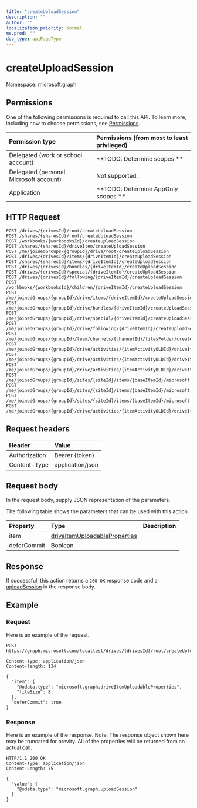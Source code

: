 ```yaml
---
title: "createUploadSession"
description: ""
author: ""
localization_priority: Normal
ms.prod: ""
doc_type: apiPageType
---
```


# createUploadSession

Namespace: microsoft.graph



## Permissions
One of the following permissions is required to call this API. To learn more, including how to choose permissions, see [Permissions](/concepts/permissions-reference.md).

|Permission type|Permissions (from most to least privileged)|
|:---|:---|
|Delegated (work or school account)|**TODO: Determine scopes **|
|Delegated (personal Microsoft account)|Not supported.|
|Application|**TODO: Determine AppOnly scopes **|

## HTTP Request
<!-- {
  "blockType": "ignored"
}
-->
``` http
POST /drives/{drivesId}/root/createUploadSession
POST /shares/{sharesId}/root/createUploadSession
POST /workbooks/{workbooksId}/createUploadSession
POST /shares/{sharesId}/driveItem/createUploadSession
POST /me/joinedGroups/{groupId}/drive/root/createUploadSession
POST /drives/{drivesId}/items/{driveItemId}/createUploadSession
POST /shares/{sharesId}/items/{driveItemId}/createUploadSession
POST /drives/{drivesId}/bundles/{driveItemId}/createUploadSession
POST /drives/{drivesId}/special/{driveItemId}/createUploadSession
POST /drives/{drivesId}/following/{driveItemId}/createUploadSession
POST /workbooks/{workbooksId}/children/{driveItemId}/createUploadSession
POST /me/joinedGroups/{groupId}/drive/items/{driveItemId}/createUploadSession
POST /me/joinedGroups/{groupId}/drive/bundles/{driveItemId}/createUploadSession
POST /me/joinedGroups/{groupId}/drive/special/{driveItemId}/createUploadSession
POST /me/joinedGroups/{groupId}/drive/following/{driveItemId}/createUploadSession
POST /me/joinedGroups/{groupId}/team/channels/{channelId}/filesFolder/createUploadSession
POST /me/joinedGroups/{groupId}/drive/activities/{itemActivityOLDId}/driveItem/createUploadSession
POST /me/joinedGroups/{groupId}/drive/activities/{itemActivityOLDId}/driveItem/listItem/driveItem/createUploadSession
POST /me/joinedGroups/{groupId}/drive/activities/{itemActivityOLDId}/driveItem/children/{driveItemId}/createUploadSession
POST /me/joinedGroups/{groupId}/sites/{siteId}/items/{baseItemId}/microsoft.graph.sharedDriveItem/root/createUploadSession
POST /me/joinedGroups/{groupId}/sites/{siteId}/items/{baseItemId}/microsoft.graph.sharedDriveItem/driveItem/createUploadSession
POST /me/joinedGroups/{groupId}/sites/{siteId}/items/{baseItemId}/microsoft.graph.sharedDriveItem/items/{driveItemId}/createUploadSession
POST /me/joinedGroups/{groupId}/drive/activities/{itemActivityOLDId}/driveItem/analytics/itemActivityStats/{itemActivityStatId}/activities/{itemActivityId}/driveItem/createUploadSession
```

## Request headers
|Header|Value|
|:---|:---|
|Authorization|Bearer {token}|
|Content-Type|application/json|

## Request body
In the request body, supply JSON representation of the parameters.

The following table shows the parameters that can be used with this action.

|Property|Type|Description|
|:---|:---|:---|
|item|[driveItemUploadableProperties](../resources/driveitemuploadableproperties.md)||
|deferCommit|Boolean||



## Response
If successful, this action returns a `200 OK` response code and a [uploadSession](../resources/uploadsession.md) in the response body.

## Example

### Request
Here is an example of the request.
<!-- {
  "blockType": "request",
  "name": "driveitem_createuploadsession"
}
-->
``` http
POST https://graph.microsoft.com/localtest/drives/{drivesId}/root/createUploadSession

Content-type: application/json
Content-length: 134

{
  "item": {
    "@odata.type": "microsoft.graph.driveItemUploadableProperties",
    "fileSize": 8
  },
  "deferCommit": true
}
```

### Response
Here is an example of the response. Note: The response object shown here may be truncated for brevity. All of the properties will be returned from an actual call.
<!-- {
  "blockType": "response",
  "truncated": true,
  "@odata.type": "microsoft.graph.uploadsession"
}
-->
``` http
HTTP/1.1 200 OK
Content-Type: application/json
Content-Length: 75

{
  "value": {
    "@odata.type": "microsoft.graph.uploadSession"
  }
}
```


